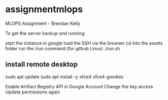 # assignmentmlops
MLOPS Assignment - Brendan Kelly

To get the server backup and running:

start the instance in google
load the SSH via the browser
cd into the assets folder
run the /run command (for github Linux) ./run.sh


install remote desktop
-------------------------
sudo apt update
sudo apt install -y xfce4 xfce4-goodies

Enable Artifact Registry API in Google Account
Change the key access
Update permissions again 

